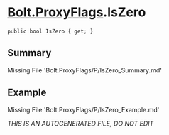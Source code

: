 # [Bolt.ProxyFlags](Types/Bolt.ProxyFlags.md).IsZero
`public bool IsZero { get; }`
## Summary
Missing File 'Bolt.ProxyFlags/P/IsZero_Summary.md'
## Example
Missing File 'Bolt.ProxyFlags/P/IsZero_Example.md'

*THIS IS AN AUTOGENERATED FILE, DO NOT EDIT*
